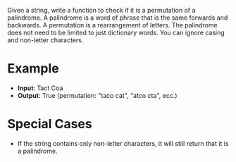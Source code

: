 Given a string, write a function to check if it is a permutation of a palindrome.
A palindrome is a word of phrase that is the same forwards and backwards.
A permutation is a rearrangement of letters.
The palindrome does not need to be limited to just dictionary words.
You can ignore casing and non-letter characters.

# Example

- **Input**: Tact Coa
- **Output**: True (permutation: "taco cat", "atco cta", ecc.)

# Special Cases

- If the string contains only non-letter characters, it will still return that it is a palindrome.
